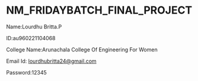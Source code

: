 # NM_FRIDAYBATCH_FINAL_PROJECT

Name:Lourdhu Britta.P

ID:au960221104068

College Name:Arunachala College Of Engineering For Women

Email Id: lourdhubritta24@gmail.com

Password:12345

